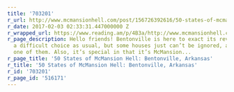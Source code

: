 ```yaml
---
title: '703201'
r_url: http://www.mcmansionhell.com/post/156726392616/50-states-of-mcmansion-hell-bentonville-arkansas
r_date: 2017-02-03 02:33:31.447000000 Z
r_wrapped_url: https://www.reading.am/p/4B3a/http://www.mcmansionhell.com/post/156726392616/50-states-of-mcmansion-hell-bentonville-arkansas
r_page_description: Hello friends! Bentonville is here to exact its revenge. It was
  a difficult choice as usual, but some houses just can’t be ignored, and this was
  one of them. Also, it’s special in that it’s McMansion...
r_page_title: '50 States of McMansion Hell: Bentonville, Arkansas'
r_title: '50 States of McMansion Hell: Bentonville, Arkansas'
r_id: '703201'
r_page_id: '516171'
---
```



